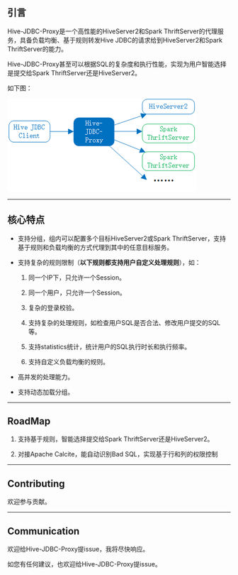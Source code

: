 ## 引言

Hive-JDBC-Proxy是一个高性能的HiveServer2和Spark ThriftServer的代理服务，具备负载均衡、基于规则转发Hive JDBC的请求给到HiveServer2和Spark ThriftServer的能力。

Hive-JDBC-Proxy甚至可以根据SQL的复杂度和执行性能，实现为用户智能选择是提交给Spark ThriftServer还是HiveServer2。

如下图：

![架构图](docs/zh_CN/images/readme/架构图.png)

----

## 核心特点

- 支持分组，组内可以配置多个目标HiveServer2或Spark ThriftServer，支持基于规则和负载均衡的方式代理到其中的任意目标服务。

- 支持复杂的规则限制（**以下规则都支持用户自定义处理规则**），如：

  1. 同一个IP下，只允许一个Session。
  
  2. 同一个用户，只允许一个Session。
  
  3. 复杂的登录校验。
  
  4. 支持复杂的处理规则，如检查用户SQL是否合法、修改用户提交的SQL等。
  
  5. 支持statistics统计，统计用户的SQL执行时长和执行频率。
  
  6. 支持自定义负载均衡的规则。
  
- 高并发的处理能力。

- 支持动态加载分组。

----

## RoadMap

1. 支持基于规则，智能选择提交给Spark ThriftServer还是HiveServer2。

2. 对接Apache Calcite，能自动识别Bad SQL，实现基于行和列的权限控制

----

## Contributing

欢迎参与贡献。

----

## Communication

欢迎给Hive-JDBC-Proxy提issue，我将尽快响应。

如您有任何建议，也欢迎给Hive-JDBC-Proxy提issue。